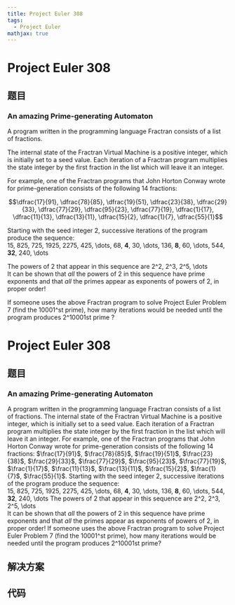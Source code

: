 ```yaml
---
title: Project Euler 308
tags:
  - Project Euler
mathjax: true
---
```

<escape><!-- more --></escape>
    
# Project Euler 308
## 题目
### An amazing Prime-generating Automaton

A program written in the programming language Fractran consists of a list of fractions.

The internal state of the Fractran Virtual Machine is a positive integer, which is initially set to a seed value. Each iteration of a Fractran program multiplies the state integer by the first fraction in the list which will leave it an integer.

For example, one of the Fractran programs that John Horton Conway wrote for prime-generation consists of the following 14 fractions:

$$\dfrac{17}{91}, \dfrac{78}{85}, \dfrac{19}{51}, \dfrac{23}{38}, \dfrac{29}{33}, \dfrac{77}{29}, \dfrac{95}{23}, \dfrac{77}{19}, \dfrac{1}{17}, \dfrac{11}{13}, \dfrac{13}{11}, \dfrac{15}{2}, \dfrac{1}{7}, \dfrac{55}{1}$$

Starting with the seed integer 2, successive iterations of the program produce the sequence:<br />
15, 825, 725, 1925, 2275, 425, \dots, 68, <b>4</b>, 30, \dots, 136, <b>8</b>, 60, \dots, 544, <b>32</b>, 240, \dots

The powers of 2 that appear in this sequence are 2^2, 2^3, 2^5, \dots<br />
It can be shown that <i>all</i> the powers of 2 in this sequence have prime exponents and that <i>all</i> the primes appear as exponents of powers of 2, in proper order!

If someone uses the above Fractran program to solve Project Euler Problem 7 (find the 10001^st prime), how many iterations would be needed until the program produces 2^10001st prime ?


# Project Euler 308
## 题目
### An amazing Prime-generating Automaton

A program written in the programming language Fractran consists of a list of fractions.
The internal state of the Fractran Virtual Machine is a positive integer, which is initially set to a seed value. Each iteration of a Fractran program multiplies the state integer by the first fraction in the list which will leave it an integer.
For example, one of the Fractran programs that John Horton Conway wrote for prime-generation consists of the following 14 fractions:
$\frac{17}{91}$, $\frac{78}{85}$, $\frac{19}{51}$, $\frac{23}{38}$, $\frac{29}{33}$, $\frac{77}{29}$, $\frac{95}{23}$, $\frac{77}{19}$, $\frac{1}{17}$, $\frac{11}{13}$, $\frac{13}{11}$, $\frac{15}{2}$, $\frac{1}{7}$, $\frac{55}{1}$. 
Starting with the seed integer 2, successive iterations of the program produce the sequence:<br>15, 825, 725, 1925, 2275, 425, \dots, 68, **4**, 30, \dots, 136, **8**, 60, \dots, 544, **32**, 240, \dots
The powers of 2 that appear in this sequence are 2^2, 2^3, 2^5, \dots<br>It can be shown that <i>all</i> the powers of 2 in this sequence have prime exponents and that <i>all</i> the primes appear as exponents of powers of 2, in proper order!
If someone uses the above Fractran program to solve Project Euler Problem 7 (find the 10001^st prime), how many iterations would be needed until the program produces 2^10001st prime?


## 解决方案


## 代码


